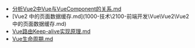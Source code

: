 - [分析Vue2中Vue与VueComponent的关系.md](1000-技术\2100-前端开发\Vue\Vue2\分析Vue2中Vue与VueComponent的关系.md)
- [Vue2 中的页面数据缓存.md](1000-技术\2100-前端开发\Vue\Vue2\Vue2 中的页面数据缓存.md)
- [Vue路由Keep-alive实现原理.md](1000-技术\2100-前端开发\Vue\Vue2\Vue路由Keep-alive实现原理.md)
- [Vue生命周期.md](1000-技术\2100-前端开发\Vue\Vue2\Vue生命周期.md)
